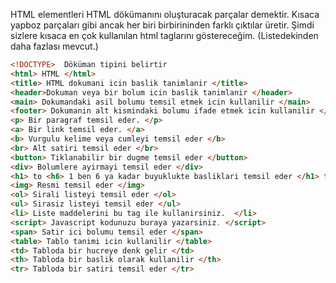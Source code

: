 HTML elementleri HTML dökümanını oluşturacak parçalar demektir.
Kısaca yapboz parçaları gibi ancak her biri birbirininden farklı
çıktılar üretir. Şimdi sizlere kısaca en çok kullanılan html taglarını göstereceğim.
(Listedekinden daha fazlası mevcut.)

```html
<!DOCTYPE>  Döküman tipini belirtir
<html> HTML </html>
<title> HTML dokumani icin baslik tanimlanir </title>
<header>Dokuman veya bir bolum icin baslik tanimlanir </header>
<main> Dokumandaki asil bolumu temsil etmek icin kullanilir </main>
<footer> Dokumanin alt kismindaki bolumu ifade etmek icin kullanilir </footer>
<p> Bir paragraf temsil eder. </p>
<a> Bir link temsil eder. </a>
<b> Vurgulu kelime veya cumleyi temsil eder </b>
<br> Alt satiri temsil eder </br>
<button> Tiklanabilir bir dugme temsil eder </button>
<div> Bolumlere ayirmayi temsil eder </div>
<h1> to <h6> 1 ben 6 ya kadar buyuklukte basliklari temsil eder </h1> to </h6>
<img> Resmi temsil eder </img>
<ol> Sirali listeyi temsil eder </ol>
<ul> Sirasiz listeyi temsil eder </ul>
<li> Liste maddelerini bu tag ile kullanirsiniz.  </li>
<script> Javascript kodunuzu buraya yazarsiniz. </script>
<span> Satir ici bolumu temsil eder </span>
<table> Tablo tanimi icin kullanilir </table>
<td> Tabloda bir hucreye denk gelir </td>
<th> Tabloda bir baslik olarak kullanilir </th>
<tr> Tabloda bir satiri temsil eder </tr>
```
